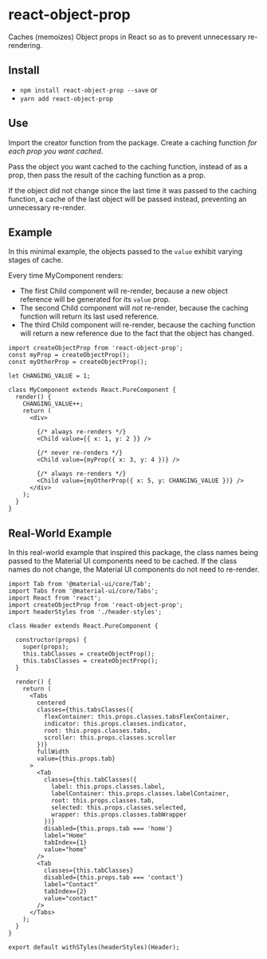 # react-object-prop
Caches (memoizes) Object props in React so as to prevent unnecessary re-rendering.

## Install
* `npm install react-object-prop --save` or
* `yarn add react-object-prop`

## Use
Import the creator function from the package. Create a caching function _for each prop you want cached_.

Pass the object you want cached to the caching function, instead of as a prop, then pass the result of the caching function as a prop.

If the object did not change since the last time it was passed to the caching function, a cache of the last object will be passed instead, preventing an unnecessary re-render.

## Example
In this minimal example, the objects passed to the `value` exhibit varying stages of cache.

Every time MyComponent renders:
* The first Child component will re-render, because a new object reference will be generated for its `value` prop.
* The second Child component will _not_ re-render, because the caching function will return its last used reference.
* The third Child component will re-render, because the caching function will return a new reference due to the fact that the object has changed.

```JS
import createObjectProp from 'react-object-prop';
const myProp = createObjectProp();
const myOtherProp = createObjectProp();

let CHANGING_VALUE = 1;

class MyComponent extends React.PureComponent {
  render() {
    CHANGING_VALUE++;
    return (
      <div>

        {/* always re-renders */}
        <Child value={{ x: 1, y: 2 }} />

        {/* never re-renders */}
        <Child value={myProp({ x: 3, y: 4 })} />

        {/* always re-renders */}
        <Child value={myOtherProp({ x: 5, y: CHANGING_VALUE })} />
      </div>
    );
  }
}
```

## Real-World Example
In this real-world example that inspired this package, the class names being passed to the Material UI components need to be cached. If the class names do not change, the Material UI components do not need to re-render.

```JS
import Tab from '@material-ui/core/Tab';
import Tabs from '@material-ui/core/Tabs';
import React from 'react';
import createObjectProp from 'react-object-prop';
import headerStyles from './header-styles';

class Header extends React.PureComponent {

  constructor(props) {
    super(props);
    this.tabClasses = createObjectProp();
    this.tabsClasses = createObjectProp();
  }

  render() {
    return (
      <Tabs
        centered
        classes={this.tabsClasses({
          flexContainer: this.props.classes.tabsFlexContainer,
          indicator: this.props.classes.indicator,
          root: this.props.classes.tabs,
          scroller: this.props.classes.scroller
        })}
        fullWidth
        value={this.props.tab}
      >
        <Tab
          classes={this.tabClasses({
            label: this.props.classes.label,
            labelContainer: this.props.classes.labelContainer,
            root: this.props.classes.tab,
            selected: this.props.classes.selected,
            wrapper: this.props.classes.tabWrapper
          })}
          disabled={this.props.tab === 'home'}
          label="Home"
          tabIndex={1}
          value="home"
        />
        <Tab
          classes={this.tabClasses}
          disabled={this.props.tab === 'contact'}
          label="Contact"
          tabIndex={2}
          value="contact"
        />
      </Tabs>
    );
  }
}

export default withSTyles(headerStyles)(Header);
```
